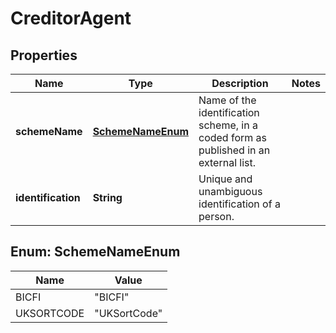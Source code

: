 
# CreditorAgent

## Properties
Name | Type | Description | Notes
------------ | ------------- | ------------- | -------------
**schemeName** | [**SchemeNameEnum**](#SchemeNameEnum) | Name of the identification scheme, in a coded form as published in an external list. | 
**identification** | **String** | Unique and unambiguous identification of a person. | 


<a name="SchemeNameEnum"></a>
## Enum: SchemeNameEnum
Name | Value
---- | -----
BICFI | &quot;BICFI&quot;
UKSORTCODE | &quot;UKSortCode&quot;



